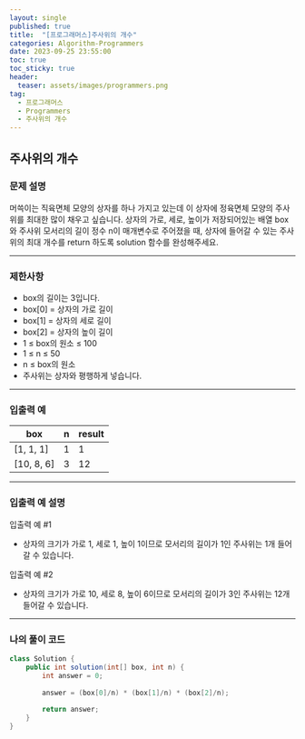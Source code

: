 ```yaml
---
layout: single
published: true
title:  "[프로그래머스]주사위의 개수"
categories: Algorithm-Programmers
date: 2023-09-25 23:55:00
toc: true
toc_sticky: true
header:
  teaser: assets/images/programmers.png
tag:   
  - 프로그래머스
  - Programmers
  - 주사위의 개수
---
```


## 주사위의 개수

### 문제 설명

머쓱이는 직육면체 모양의 상자를 하나 가지고 있는데 이 상자에 정육면체 모양의 주사위를 최대한 많이 채우고 싶습니다. 상자의 가로, 세로, 높이가 저장되어있는 배열 box와 주사위 모서리의 길이 정수 n이 매개변수로 주어졌을 때, 상자에 들어갈 수 있는 주사위의 최대 개수를 return 하도록 solution 함수를 완성해주세요.

----------------

### 제한사항

* box의 길이는 3입니다.
* box[0] = 상자의 가로 길이
* box[1] = 상자의 세로 길이
* box[2] = 상자의 높이 길이
* 1 ≤ box의 원소 ≤ 100
* 1 ≤ n ≤ 50
* n ≤ box의 원소
* 주사위는 상자와 평행하게 넣습니다.



----------------

### 입출력 예

|box|	n|	result|
|---|---|---|
|[1, 1, 1]|	1|	1|
|[10, 8, 6]|	3|	12|

----------------

### 입출력 예 설명

입출력 예 #1  

* 상자의 크기가 가로 1, 세로 1, 높이 1이므로 모서리의 길이가 1인 주사위는 1개 들어갈 수 있습니다.
  

입출력 예 #2  

* 상자의 크기가 가로 10, 세로 8, 높이 6이므로 모서리의 길이가 3인 주사위는 12개 들어갈 수 있습니다.
  



----------------

### 나의 풀이 코드

```java
class Solution {
    public int solution(int[] box, int n) {
        int answer = 0;
        
        answer = (box[0]/n) * (box[1]/n) * (box[2]/n);
        
        return answer;
    }
}
```


